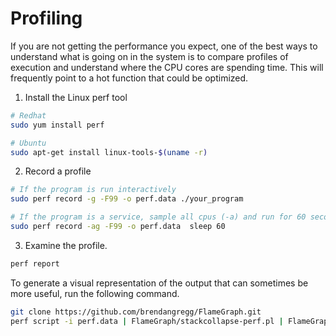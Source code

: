 # Profiling

If you are not getting the performance you expect, one of the best ways to understand what is
going on in the system is to compare profiles of execution and understand where the CPU cores are
spending time. This will frequently point to a hot function that could be optimized. 

1. Install the Linux perf tool
```bash
# Redhat
sudo yum install perf

# Ubuntu
sudo apt-get install linux-tools-$(uname -r)
```

2. Record a profile
```bash
# If the program is run interactively
sudo perf record -g -F99 -o perf.data ./your_program

# If the program is a service, sample all cpus (-a) and run for 60 seconds while the system is loaded
sudo perf record -ag -F99 -o perf.data  sleep 60
```

3. Examine the profile.
```bash
perf report
```

To generate a visual representation of the output that can sometimes be more useful, run the following command. 
```bash
git clone https://github.com/brendangregg/FlameGraph.git
perf script -i perf.data | FlameGraph/stackcollapse-perf.pl | FlameGraph/flamegraph.pl > flamegraph.svg
```
